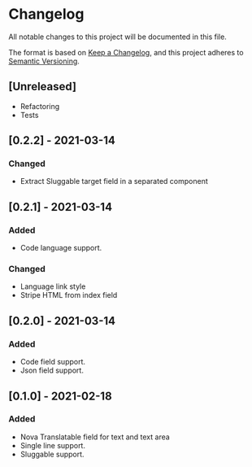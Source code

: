 # Changelog
All notable changes to this project will be documented in this file.

The format is based on [Keep a Changelog](https://keepachangelog.com/en/1.0.0/),
and this project adheres to [Semantic Versioning](https://semver.org/spec/v2.0.0.html).

## [Unreleased]
- Refactoring
- Tests

## [0.2.2] - 2021-03-14
### Changed
- Extract Sluggable target field in a separated component

## [0.2.1] - 2021-03-14
### Added
- Code language support.

### Changed
- Language link style
- Stripe HTML from index field

## [0.2.0] - 2021-03-14
### Added
- Code field support.
- Json field support.

## [0.1.0] - 2021-02-18
### Added
- Nova Translatable field for text and text area
- Single line support.
- Sluggable support.
